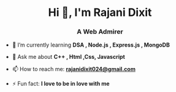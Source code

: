 <h1 align="center">Hi 👋, I'm Rajani Dixit</h1>
<h3 align="center">A Web Admirer</h3>

- 🌱 I’m currently learning  **DSA , Node.js , Express.js , MongoDB**

- 💬 Ask me about  **C++ , Html ,Css, Javascript**

- 📫 How to reach me: **rajanidixit024@gmail.com**

- ⚡ Fun fact: **I love to be in love with me**

